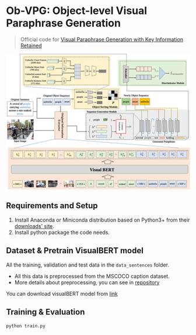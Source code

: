 # Ob-VPG: Object-level Visual Paraphrase Generation

> Official code for [Visual Paraphrase Generation with Key Information Retained]()

![model-614](./pic/model.png)

## Requirements and Setup

1. Install Anaconda or Miniconda distribution based on Python3+ from their [downloads' site](https://conda.io/docs/user-guide/install/download.html).
2. Install python package the code needs.

## Dataset & Pretrain VisualBERT model

All the training, validation and test data in the `data_sentences` folder.

* All this data is preprocessed from the MSCOCO caption dataset.
* More details about preprocessing, you can see in [repository](https://github.com/Gary-code/PQG)

You can download visualBERT model from [link](https://huggingface.co/uclanlp/visualbert-vqa-coco-pre)

## Training & Evaluation

```python
python train.py
```